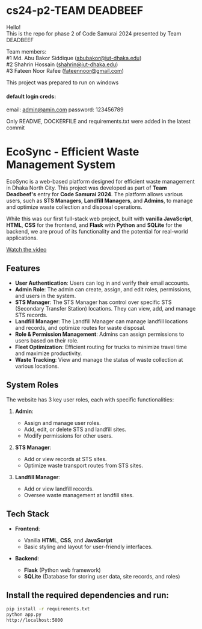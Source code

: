 # cs24-p2-TEAM DEADBEEF
Hello! </br>
This is the repo for phase 2 of Code Samurai 2024 presented by Team DEADBEEF

Team members: </br>
#1 Md. Abu Bakor Siddique (abubakor@iut-dhaka.edu) </br>
#2 Shahrin Hossain (shahrin@iut-dhaka.edu) </br>
#3 Fateen Noor Rafee (fateennoor@gmail.com)

This project was prepared to run on windows

#### default login creds:
email: admin@amin.com
password: 123456789


Only README, DOCKERFILE and requirements.txt were added in the latest commit

# EcoSync - Efficient Waste Management System

EcoSync is a web-based platform designed for efficient waste management in Dhaka North City. This project was developed as part of **Team Deadbeef's** entry for **Code Samurai 2024**. The platform allows various users, such as **STS Managers**, **Landfill Managers**, and **Admins**, to manage and optimize waste collection and disposal operations. 

While this was our first full-stack web project, built with **vanilla JavaScript**, **HTML**, **CSS** for the frontend, and **Flask** with **Python** and **SQLite** for the backend, we are proud of its functionality and the potential for real-world applications.

[Watch the video](https://drive.google.com/drive/folders/141-0vB3OQ5ShdH675NqJokn20TJd9DqM)


## Features

- **User Authentication**: Users can log in and verify their email accounts.
- **Admin Role**: The admin can create, assign, and edit roles, permissions, and users in the system.
- **STS Manager**: The STS Manager has control over specific STS (Secondary Transfer Station) locations. They can view, add, and manage STS records.
- **Landfill Manager**: The Landfill Manager can manage landfill locations and records, and optimize routes for waste disposal.
- **Role & Permission Management**: Admins can assign permissions to users based on their role.
- **Fleet Optimization**: Efficient routing for trucks to minimize travel time and maximize productivity.
- **Waste Tracking**: View and manage the status of waste collection at various locations.

## System Roles

The website has 3 key user roles, each with specific functionalities:

1. **Admin**: 
   - Assign and manage user roles.
   - Add, edit, or delete STS and landfill sites.
   - Modify permissions for other users.
   
2. **STS Manager**:
   - Add or view records at STS sites.
   - Optimize waste transport routes from STS sites.

3. **Landfill Manager**:
   - Add or view landfill records.
   - Oversee waste management at landfill sites.

## Tech Stack

- **Frontend**: 
  - Vanilla **HTML**, **CSS**, and **JavaScript**
  - Basic styling and layout for user-friendly interfaces.

- **Backend**: 
  - **Flask** (Python web framework)
  - **SQLite** (Database for storing user data, site records, and roles)

## Install the required dependencies and run:
```bash
pip install -r requirements.txt
python app.py
http://localhost:5000
```
